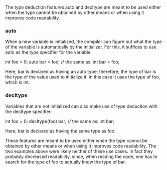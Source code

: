 The type deduction features auto and decltype are meant to be used either when the type cannot be obtained by other means or when using it improves code readability.


### auto
When a new variable is initialized, the compiler can figure out what the type of the variable is automatically by the initializer. For this, it suffices to use auto as the type specifier for the variable:

int foo = 0;
auto bar = foo;  // the same as: int bar = foo;


Here, bar is declared as having an auto type; therefore, the type of bar is the type of the value used to initialize it: in this case it uses the type of foo, which is int.

### decltype
Variables that are not initialized can also make use of type deduction with the decltype specifier:

int foo = 0;
decltype(foo) bar;  // the same as: int bar;

Here, bar is declared as having the same type as foo.

These features are meant to be used either when the type cannot be obtained by other means or when using it improves code readability. The two examples above were likely neither of these use cases. In fact they probably decreased readability, since, when reading the code, one has to search for the type of foo to actually know the type of bar.
